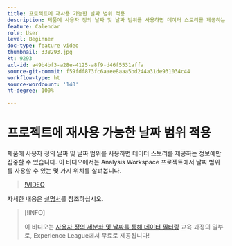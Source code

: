 ```yaml
---
title: 프로젝트에 재사용 가능한 날짜 범위 적용
description: 제품에 사용자 정의 날짜 및 날짜 범위를 사용하면 데이터 스토리를 제공하는 정보에만 집중할 수 있습니다. 이 비디오에서는 Analysis Workspace 프로젝트에서 날짜 범위를 사용할 수 있는 몇 가지 위치를 살펴봅니다.
feature: Calendar
role: User
level: Beginner
doc-type: feature video
thumbnail: 338293.jpg
kt: 9293
exl-id: a49b4bf3-a28e-4125-a8f9-d46f5531affa
source-git-commit: f59fdf873fc6aaee8aaa5bd244a31de931034c44
workflow-type: ht
source-wordcount: '140'
ht-degree: 100%

---
```


# 프로젝트에 재사용 가능한 날짜 범위 적용

제품에 사용자 정의 날짜 및 날짜 범위를 사용하면 데이터 스토리를 제공하는 정보에만 집중할 수 있습니다. 이 비디오에서는 Analysis Workspace 프로젝트에서 날짜 범위를 사용할 수 있는 몇 가지 위치를 살펴봅니다.

>[!VIDEO](https://video.tv.adobe.com/v/338293/?quality=12&learn=on)

자세한 내용은 [설명서](https://experienceleague.adobe.com/docs/analytics/analyze/analysis-workspace/components/calendar-date-ranges/calendar.html?lang=ko)를 참조하십시오.

>[!INFO]
>
> 이 비디오는 [사용자 정의 세분화 및 날짜를 통해 데이터 필터링](https://experienceleague.adobe.com/?recommended=Analytics-U-1-2021.1.filterdata) 교육 과정의 일부로, Experience League에서 무료로 제공됩니다!
